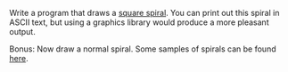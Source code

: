 Write a program that draws a [square spiral](http://10binary.deviantart.com/art/square-spiral-203786602). You can print out this spiral in ASCII text, but using a graphics library would produce a more pleasant output.

Bonus: Now draw a normal spiral. Some samples of spirals can be found [here](http://images.google.com/search?tbm=isch&hl=en&source=hp&biw=1920&bih=987&q=spiral&gbv=2&oq=spiral&aq=f&aqi=g10&aql=&gs_sm=3&gs_upl=2312l3239l0l3992l6l6l0l1l1l0l104l429l4.1l5l0).
